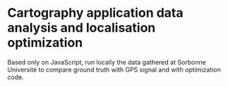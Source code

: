 # Cartography application data analysis and localisation optimization

Based only on JavaScript, run locally the data gathered at Sorbonne Université to compare ground truth with GPS signal and with optimization code.
